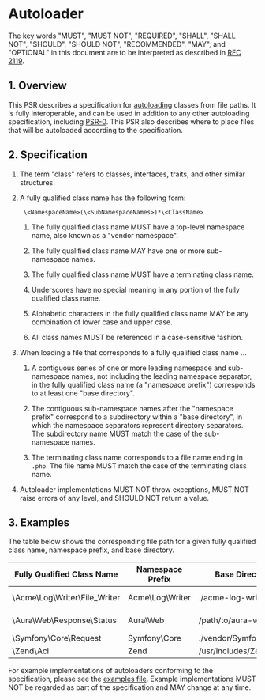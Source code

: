# Autoloader

The key words "MUST", "MUST NOT", "REQUIRED", "SHALL", "SHALL NOT", "SHOULD",
"SHOULD NOT", "RECOMMENDED", "MAY", and "OPTIONAL" in this document are to be
interpreted as described in [RFC 2119](http://tools.ietf.org/html/rfc2119).


## 1. Overview

This PSR describes a specification for [autoloading][] classes from file
paths. It is fully interoperable, and can be used in addition to any other
autoloading specification, including [PSR-0][]. This PSR also describes where
to place files that will be autoloaded according to the specification.


## 2. Specification

1. The term "class" refers to classes, interfaces, traits, and other similar
   structures.

2. A fully qualified class name has the following form:

        \<NamespaceName>(\<SubNamespaceNames>)*\<ClassName>

    1. The fully qualified class name MUST have a top-level namespace name,
       also known as a "vendor namespace".

    2. The fully qualified class name MAY have one or more sub-namespace
       names.

    3. The fully qualified class name MUST have a terminating class name.

    4. Underscores have no special meaning in any portion of the fully
       qualified class name.

    5. Alphabetic characters in the fully qualified class name MAY be any
       combination of lower case and upper case.

    6. All class names MUST be referenced in a case-sensitive fashion.

3. When loading a file that corresponds to a fully qualified class name ...

    1. A contiguous series of one or more leading namespace and sub-namespace
       names, not including the leading namespace separator, in the fully
       qualified class name (a "namespace prefix") corresponds to at least one
       "base directory".

    2. The contiguous sub-namespace names after the "namespace prefix"
       correspond to a subdirectory within a "base directory", in which the
       namespace separators represent directory separators. The subdirectory
       name MUST match the case of the sub-namespace names.

    3. The terminating class name corresponds to a file name ending in `.php`.
       The file name MUST match the case of the terminating class name.

4. Autoloader implementations MUST NOT throw exceptions, MUST NOT raise errors
   of any level, and SHOULD NOT return a value.


## 3. Examples

The table below shows the corresponding file path for a given fully qualified
class name, namespace prefix, and base directory.

| Fully Qualified Class Name    | Namespace Prefix   | Base Directory           | Resulting File Path
| ----------------------------- |--------------------|--------------------------|-------------------------------------------
| \Acme\Log\Writer\File_Writer  | Acme\Log\Writer    | ./acme-log-writer/lib/   | ./acme-log-writer/lib/File_Writer.php
| \Aura\Web\Response\Status     | Aura\Web           | /path/to/aura-web/src/   | /path/to/aura-web/src/Response/Status.php
| \Symfony\Core\Request         | Symfony\Core       | ./vendor/Symfony/Core/   | ./vendor/Symfony/Core/Request.php
| \Zend\Acl                     | Zend               | /usr/includes/Zend/      | /usr/includes/Zend/Acl.php

For example implementations of autoloaders conforming to the specification,
please see the [examples file][]. Example implementations MUST NOT be regarded
as part of the specification and MAY change at any time.

[autoloading]: http://php.net/autoload
[PSR-0]: https://github.com/php-fig/fig-standards/blob/master/accepted/PSR-0.md
[examples file]: PSR-4-autoloader-examples.md
